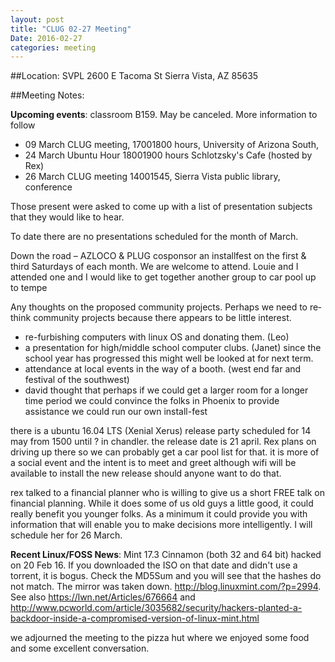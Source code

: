 ```yaml
---
layout: post
title: "CLUG 02-27 Meeting"
Date: 2016-02-27
categories: meeting
---
```

##Location: SVPL 2600 E Tacoma St Sierra Vista, AZ 85635

##Meeting Notes:

**Upcoming events**:
classroom B159. May be canceled. More information to follow
- 09 March CLUG meeting, 1700­1800 hours, University of Arizona South,
- 24 March Ubuntu Hour 1800­1900 hours Schlotzsky's Cafe (hosted by Rex)
- 26 March CLUG meeting 1400­1545, Sierra Vista public library, conference

Those present were asked to come up with a list of presentation subjects that they
would like to hear.

To date there are no presentations scheduled for the month of March.

Down the road – AZLOCO & PLUG co­sponsor an install­fest on the first & third Saturdays of each month. We are welcome to attend. Louie and I attended one and I would like to get together another group to car pool up to tempe

Any thoughts on the proposed community projects. Perhaps we need to re­think community projects because there appears to be little interest.
- re-furbishing computers with linux OS and donating them. (Leo)
- a presentation for high/middle school computer clubs. (Janet) since the school year has progressed this might well be looked at for next term.
- attendance at local events in the way of a booth. (west end far and festival of the southwest)
- david thought that perhaps if we could get a larger room for a longer time period we could convince the folks in Phoenix to provide assistance we could run our own install-fest

there is a ubuntu 16.04 LTS (Xenial Xerus) release party scheduled for 14 may from 1500 until ? in chandler. the release date is 21 april. Rex plans on driving up there so we can probably get a car pool list for that. it is more of a social event and the intent is to meet and greet although wifi will be available to install the new release should anyone want to do that.

rex talked to a financial planner who is willing to give us a short FREE talk on financial planning. While it does some of us old guys a little good, it could really benefit you younger folks. As a minimum it could provide you with information that will enable you to make decisions more intelligently. I will schedule her for 26 March.

**Recent Linux/FOSS News**:
Mint 17.3 Cinnamon (both 32 and 64 bit) hacked on 20 Feb 16. If you downloaded the ISO on that date and didn't use a torrent, it is bogus. Check the MD5Sum and you will see that the hashes do not match. The mirror was taken down. <http://blog.linuxmint.com/?p=2994>. See also <https://lwn.net/Articles/676664> and <http://www.pcworld.com/article/3035682/security/hackers-planted-a-backdoor-inside-a-compromised-version-of-linux-mint.html>

we adjourned the meeting to the pizza hut where we enjoyed some food and some excellent conversation.